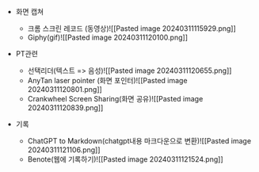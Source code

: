 - 화면 캡쳐
	 - 크롬 스크린 레코드 (동영상)![[Pasted image 20240311115929.png]]
	 - Giphy(gif)![[Pasted image 20240311120100.png]]

- PT관련
	- 선택리더(텍스트 => 음성)![[Pasted image 20240311120655.png]]
	- AnyTan laser pointer (화면 포인터)![[Pasted image 20240311120801.png]]
	- Crankwheel Screen Sharing(화면 공유)![[Pasted image 20240311120839.png]]

- 기록
	- ChatGPT to Markdown(chatgpt내용 마크다운으로 변환)![[Pasted image 20240311121106.png]]
	- Benote(웹에 기록하기)![[Pasted image 20240311121524.png]]